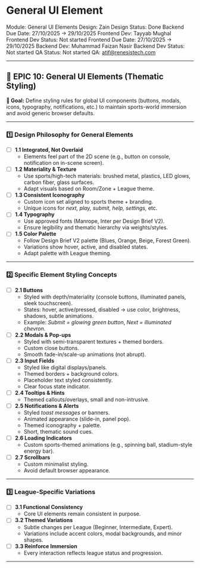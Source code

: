 # General UI Element

Module: General UI Elements
Design: Zain
Design Status: Done
Backend Due Date: 27/10/2025 → 29/10/2025
Frontend Dev: Tayyab Mughal
Frontend Dev Status: Not started
Frontend Due Date: 27/10/2025 → 29/10/2025
Backend Dev: Muhammad Faizan Nasir
Backend Dev Status: Not started
QA Status: Not started
QA: atif@renesistech.com

---

## 🎨 EPIC 10: **General UI Elements (Thematic Styling)**

**🎯 Goal:** Define styling rules for global UI components (buttons, modals, icons, typography, notifications, etc.) to maintain sports-world immersion and avoid generic browser defaults.

---

### 1️⃣ **Design Philosophy for General Elements**

- [ ]  **1.1 Integrated, Not Overlaid**
    - Elements feel part of the 2D scene (e.g., button on console, notification on in-scene screen).
- [ ]  **1.2 Materiality & Texture**
    - Use sports/high-tech materials: brushed metal, plastics, LED glows, carbon fiber, glass surfaces.
    - Adapt visuals based on Room/Zone + League theme.
- [ ]  **1.3 Consistent Iconography**
    - Custom icon set aligned to sports theme + branding.
    - Unique icons for *next, play, submit, help, settings,* etc.
- [ ]  **1.4 Typography**
    - Use approved fonts (Manrope, Inter per Design Brief V2).
    - Ensure legibility and thematic hierarchy via weights/styles.
- [ ]  **1.5 Color Palette**
    - Follow Design Brief V2 palette (Blues, Orange, Beige, Forest Green).
    - Variations show hover, active, and disabled states.
    - Adapt palette with League theming.

---

### 2️⃣ **Specific Element Styling Concepts**

- [ ]  **2.1 Buttons**
    - Styled with depth/materiality (console buttons, illuminated panels, sleek touchscreen).
    - States: hover, active/pressed, disabled → use color, brightness, shadows, subtle animations.
    - Example: *Submit = glowing green button*, *Next = illuminated chevron*.
- [ ]  **2.2 Modals & Pop-ups**
    - Styled with semi-transparent textures + themed borders.
    - Custom close buttons.
    - Smooth fade-in/scale-up animations (not abrupt).
- [ ]  **2.3 Input Fields**
    - Styled like digital displays/panels.
    - Themed borders + background colors.
    - Placeholder text styled consistently.
    - Clear focus state indicator.
- [ ]  **2.4 Tooltips & Hints**
    - Themed callouts/overlays, small and non-intrusive.
- [ ]  **2.5 Notifications & Alerts**
    - Styled *toast messages* or banners.
    - Animated appearance (slide-in, panel pop).
    - Themed iconography + palette.
    - Short, thematic sound cues.
- [ ]  **2.6 Loading Indicators**
    - Custom sports-themed animations (e.g., spinning ball, stadium-style energy bar).
- [ ]  **2.7 Scrollbars**
    - Custom minimalist styling.
    - Avoid default browser appearance.

---

### 3️⃣ **League-Specific Variations**

- [ ]  **3.1 Functional Consistency**
    - Core UI elements remain consistent in purpose.
- [ ]  **3.2 Themed Variations**
    - Subtle changes per League (Beginner, Intermediate, Expert).
    - Variations include accent colors, modal backgrounds, and minor shapes.
- [ ]  **3.3 Reinforce Immersion**
    - Every interaction reflects league status and progression.

---